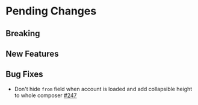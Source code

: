# Pending Changes

## Breaking

## New Features

## Bug Fixes

- Don't hide `from` field when account is loaded and add collapsible height to whole composer [#247](https://github.com/nylas/components/pull/247)
